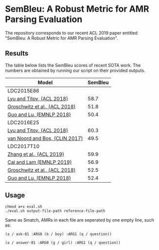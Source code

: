 # SemBleu: A Robust Metric for AMR Parsing Evaluation

The repository corresponds to our recent ACL 2019 paper entitled "SemBleu: A Robust Metric for AMR Parsing Evaluation".

## Results

The table below lists the SemBleu scores of recent SOTA work. The numbers are obtained by running our script on their provided outputs.

| Model | SemBleu |
|---|---|
| LDC2015E86 ||
| [Lyu and Titov, (ACL 2018)](https://www.aclweb.org/anthology/P18-1037) | 58.7 |
| [Groschwitz et al., (ACL 2018)](https://www.aclweb.org/anthology/P18-1170) | 51.8 |
| [Guo and Lu, (EMNLP 2018)](https://www.aclweb.org/anthology/D18-1198) | 50.4 |
| LDC2016E25 ||
| [Lyu and Titov, (ACL 2018)](https://www.aclweb.org/anthology/P18-1037) | 60.3 |
| [van Noord and Bos, (CLIN 2017)](https://arxiv.org/abs/1705.09980) | 49.5 |
| LDC2017T10 ||
| [Zhang et al., (ACL 2019)](https://www.aclweb.org/anthology/P19-1009) | 59.9 |
| [Cai and Lam (EMNLP 2019)]() | 56.9 |
| [Groschwitz et al., (ACL 2018)](https://www.aclweb.org/anthology/P18-1170) | 52.5 |
| [Guo and Lu, (EMNLP 2018)](https://www.aclweb.org/anthology/D18-1198) | 52.4 |

## Usage

```
chmod a+x eval.sh
./eval.sh output-file-path reference-file-path
```

Same as Smatch, AMRs in each file are seperated by one empty line, such as:

```
(a / ask-01 :ARG0 (b / boy) :ARG1 (q / question))

(a / answer-01 :ARG0 (g / girl) :ARG1 (q / question))

```
